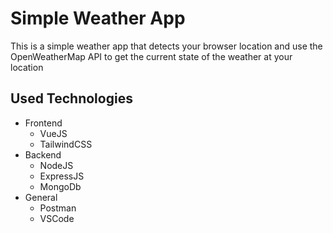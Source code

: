 # Simple Weather App
This is a simple weather app that detects your browser location and use the OpenWeatherMap API to get the current state of the weather at your location

## Used Technologies

- Frontend
  - VueJS
  - TailwindCSS
- Backend
  - NodeJS
  - ExpressJS
  - MongoDb
- General
  - Postman
  - VSCode
